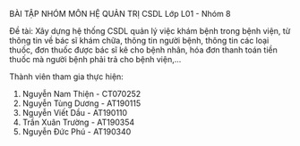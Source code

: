 BÀI TẬP NHÓM MÔN HỆ QUẢN TRỊ CSDL
Lớp L01 - Nhóm 8

Đề tài: Xây dựng hệ thống CSDL quản lý việc khám bệnh trong bệnh viện, từ thông tin về bác sĩ khám chữa, 
thông tin người bệnh, thông tin các loại thuốc, đơn thuốc được bác sĩ kê cho bệnh nhân, hóa đơn thanh toán
tiền thuốc mà người bệnh phải trả cho bệnh viện,...

Thành viên tham gia thực hiện:
1. Nguyễn Nam Thiện     - CT070252
2. Nguyễn Tùng Dương    - AT190115
3. Nguyễn Viết Dầu      - AT190110
4. Trần Xuân Trường     - AT190354
5. Nguyễn Đức Phú       - AT190340
